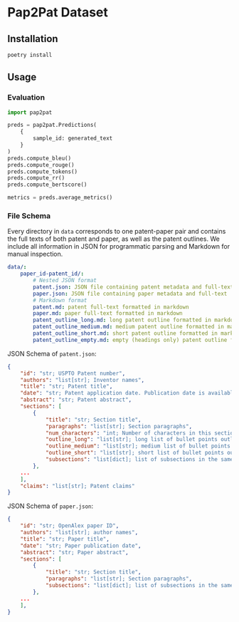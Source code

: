 # Pap2Pat Dataset


## Installation

```bash
poetry install
```


## Usage


### Evaluation


```py
import pap2pat

preds = pap2pat.Predictions(
    {
        sample_id: generated_text
    }
)
preds.compute_bleu()
preds.compute_rouge()
preds.compute_tokens()
preds.compute_rr()
preds.compute_bertscore()

metrics = preds.average_metrics()
```



### File Schema

Every directory in `data` corresponds to one patent-paper pair and contains the full texts of both patent and paper, as well as the patent outlines. We include all information in JSON for programmatic parsing and Markdown for manual inspection.

```yaml
data/:
    paper_id-patent_id/:
        # Nested JSON format
        patent.json: JSON file containing patent metadata and full-text, as well as all outlines
        paper.json: JSON file containing paper metadata and full-text
        # Markdown format
        patent.md: patent full-text formatted in markdown
        paper.md: paper full-text formatted in markdown
        patent_outline_long.md: long patent outline formatted in markdown
        patent_outline_medium.md: medium patent outline formatted in markdown
        patent_outline_short.md: short patent outline formatted in markdown
        patent_outline_empty.md: empty (headings only) patent outline formatted in markdown
```

JSON Schema of `patent.json`:

```json
{
    "id": "str; USPTO Patent number",
    "authors": "list[str]; Inventor names",
    "title": "str; Patent title",
    "date": "str; Patent application date. Publication date is available in data/metadata.json",
    "abstract": "str; Patent abstract",
    "sections": [
        {
            "title": "str; Section title",
            "paragraphs": "list[str]; Section paragraphs",
            "num_characters": "int; Number of characters in this section. Does not include subsections",
            "outline_long": "list[str]; long list of bullet points outlining this section's text. Does not include subsections",
            "outline_medium": "list[str]; medium list of bullet points outlining this section's text. Does not include subsections",
            "outline_short": "list[str]; short list of bullet points outlining this section's text. Does not include subsections",
            "subsections": "list[dict]; list of subsections in the same format with title, paragraphs, num_characters, outline_long, outline_medium, outline_short and subsections"
        },
    ...
    ],
    "claims": "list[str]; Patent claims"
}
```

JSON Schema of `paper.json`:

```json
{
    "id": "str; OpenAlex paper ID",
    "authors": "list[str]; author names",
    "title": "str; Paper title",
    "date": "str; Paper publication date",
    "abstract": "str; Paper abstract",
    "sections": [
        {
            "title": "str; Section title",
            "paragraphs": "list[str]; Section paragraphs",
            "subsections": "list[dict]; list of subsections in the same format with title, paragraphs, and subsections"
        },
    ...
    ],
}
```
